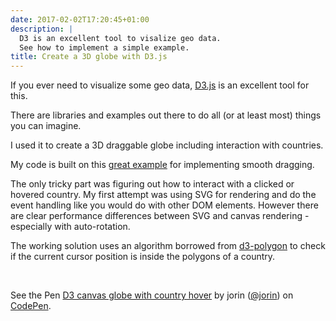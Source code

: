 ```yaml
---
date: 2017-02-02T17:20:45+01:00
description: |
  D3 is an excellent tool to visalize geo data.
  See how to implement a simple example.
title: Create a 3D globe with D3.js
---
```


If you ever need to visualize some geo data, [D3.js](https://d3js.org) is an excellent tool for this.

There are libraries and examples out there to do all (or at least most) things you can imagine.

I used it to create a 3D draggable globe including interaction with countries.

My code is built on this [great example](https://bl.ocks.org/mbostock/7ea1dde508cec6d2d95306f92642bc42) for implementing smooth dragging.

The only tricky part was figuring out how to interact with a clicked or hovered country.
My first attempt was using SVG for rendering and do the event handling like you would do with other DOM elements.
However there are clear performance differences between SVG and canvas rendering - especially with auto-rotation.

The working solution uses an algorithm borrowed from [d3-polygon](https://github.com/d3/d3-polygon) to check
if the current cursor position is inside the polygons of a country.

<br>

<p data-height="540" data-theme-id="light" data-slug-hash="YNajXZ" data-default-tab="result" data-user="jorin" data-embed-version="2" data-pen-title="D3 canvas globe with country hover" class="codepen">See the Pen <a href="https://codepen.io/jorin/pen/YNajXZ/">D3 canvas globe with country hover</a> by jorin (<a href="https://codepen.io/jorin">@jorin</a>) on <a href="https://codepen.io">CodePen</a>.</p>
<script async src="https://production-assets.codepen.io/assets/embed/ei.js"></script>
